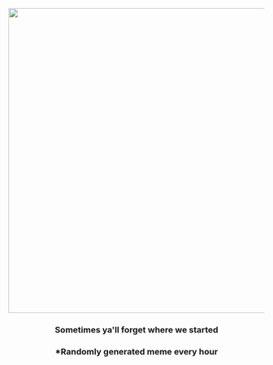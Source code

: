 <p align="center">
        <img src="https://i.redd.it/bv3jmlav3hk91.png" width="600" height="600">
        </p>
        <h3 align="center">Sometimes ya'll forget where we started</h3>
        <h3 align="center">*Randomly generated meme every hour</h3>
    